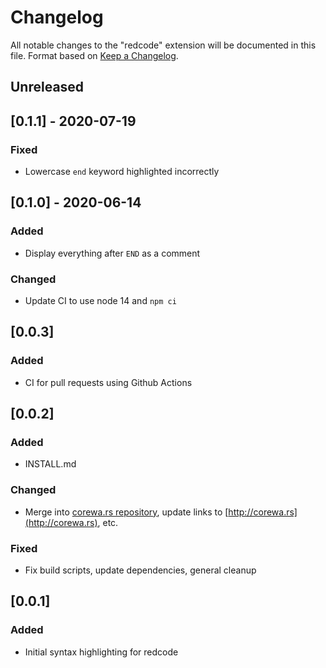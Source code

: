 <!-- markdownlint-disable-file no-duplicate-header -->

# Changelog

All notable changes to the "redcode" extension will be documented in this file.
Format based on [Keep a Changelog](http://keepachangelog.com/).

## Unreleased

## [0.1.1] - 2020-07-19

### Fixed

- Lowercase `end` keyword highlighted incorrectly

## [0.1.0] - 2020-06-14

### Added

- Display everything after `END` as a comment

### Changed

- Update CI to use node 14 and `npm ci`

## [0.0.3]

### Added

- CI for pull requests using Github Actions

## [0.0.2]

### Added

- INSTALL.md

### Changed

- Merge into [corewa.rs repository](http://github.com/ian-h-chamberlain/corewa_rs), update links to [http://corewa.rs](http://corewa.rs), etc.

### Fixed

- Fix build scripts, update dependencies, general cleanup

## [0.0.1]

### Added

- Initial syntax highlighting for redcode
